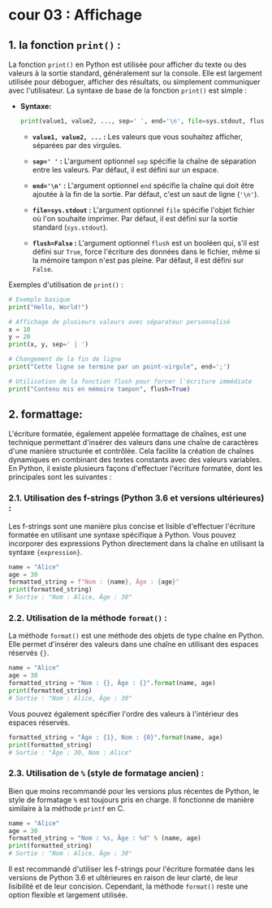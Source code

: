 # cour 03 : Affichage 

## 1. la fonction **``print()``** :

La fonction `print()` en Python est utilisée pour afficher du texte ou des valeurs à la sortie standard, généralement sur la console. Elle est largement utilisée pour déboguer, afficher des résultats, ou simplement communiquer avec l'utilisateur. La syntaxe de base de la fonction `print()` est simple :


- **Syntaxe:**

    ```python
    print(value1, value2, ..., sep=' ', end='\n', file=sys.stdout, flush=False)
    ```

    - **`value1, value2, ...` :** Les valeurs que vous souhaitez afficher, séparées par des virgules.

    - **`sep=' '` :** L'argument optionnel `sep` spécifie la chaîne de séparation entre les valeurs. Par défaut, il est défini sur un espace.

    - **`end='\n'` :** L'argument optionnel `end` spécifie la chaîne qui doit être ajoutée à la fin de la sortie. Par défaut, c'est un saut de ligne (`'\n'`).

    - **`file=sys.stdout` :** L'argument optionnel `file` spécifie l'objet fichier où l'on souhaite imprimer. Par défaut, il est défini sur la sortie standard (`sys.stdout`).
 
    - **`flush=False` :** L'argument optionnel `flush` est un booléen qui, s'il est défini sur `True`, force l'écriture des données dans le fichier, même si la mémoire tampon n'est pas pleine. Par défaut, il est défini sur `False`.


Exemples d'utilisation de `print()` :

```python
# Exemple basique
print("Hello, World!")

# Affichage de plusieurs valeurs avec séparateur personnalisé
x = 10
y = 20
print(x, y, sep=' | ')

# Changement de la fin de ligne
print("Cette ligne se termine par un point-virgule", end=';')

# Utilisation de la fonction flush pour forcer l'écriture immédiate
print("Contenu mis en mémoire tampon", flush=True)
```

## 2. formattage:


L'écriture formatée, également appelée formattage de chaînes, est une technique permettant d'insérer des valeurs dans une chaîne de caractères d'une manière structurée et contrôlée. Cela facilite la création de chaînes dynamiques en combinant des textes constants avec des valeurs variables. En Python, il existe plusieurs façons d'effectuer l'écriture formatée, dont les principales sont les suivantes :

### 2.1. **Utilisation des f-strings (Python 3.6 et versions ultérieures) :**

Les f-strings sont une manière plus concise et lisible d'effectuer l'écriture formatée en utilisant une syntaxe spécifique à Python. Vous pouvez incorporer des expressions Python directement dans la chaîne en utilisant la syntaxe `{expression}`.

```python
name = "Alice"
age = 30
formatted_string = f"Nom : {name}, Âge : {age}"
print(formatted_string)
# Sortie : "Nom : Alice, Âge : 30"
```

### 2.2. **Utilisation de la méthode `format()` :**

La méthode `format()` est une méthode des objets de type chaîne en Python. Elle permet d'insérer des valeurs dans une chaîne en utilisant des espaces réservés `{}`.

```python
name = "Alice"
age = 30
formatted_string = "Nom : {}, Âge : {}".format(name, age)
print(formatted_string)
# Sortie : "Nom : Alice, Âge : 30"
```

Vous pouvez également spécifier l'ordre des valeurs à l'intérieur des espaces réservés.

```python
formatted_string = "Âge : {1}, Nom : {0}".format(name, age)
print(formatted_string)
# Sortie : "Âge : 30, Nom : Alice"
```



### 2.3. **Utilisation de `%` (style de formatage ancien) :**

Bien que moins recommandé pour les versions plus récentes de Python, le style de formatage `%` est toujours pris en charge. Il fonctionne de manière similaire à la méthode `printf` en C.

```python
name = "Alice"
age = 30
formatted_string = "Nom : %s, Âge : %d" % (name, age)
print(formatted_string)
# Sortie : "Nom : Alice, Âge : 30"
```

Il est recommandé d'utiliser les f-strings pour l'écriture formatée dans les versions de Python 3.6 et ultérieures en raison de leur clarté, de leur lisibilité et de leur concision. Cependant, la méthode `format()` reste une option flexible et largement utilisée.

